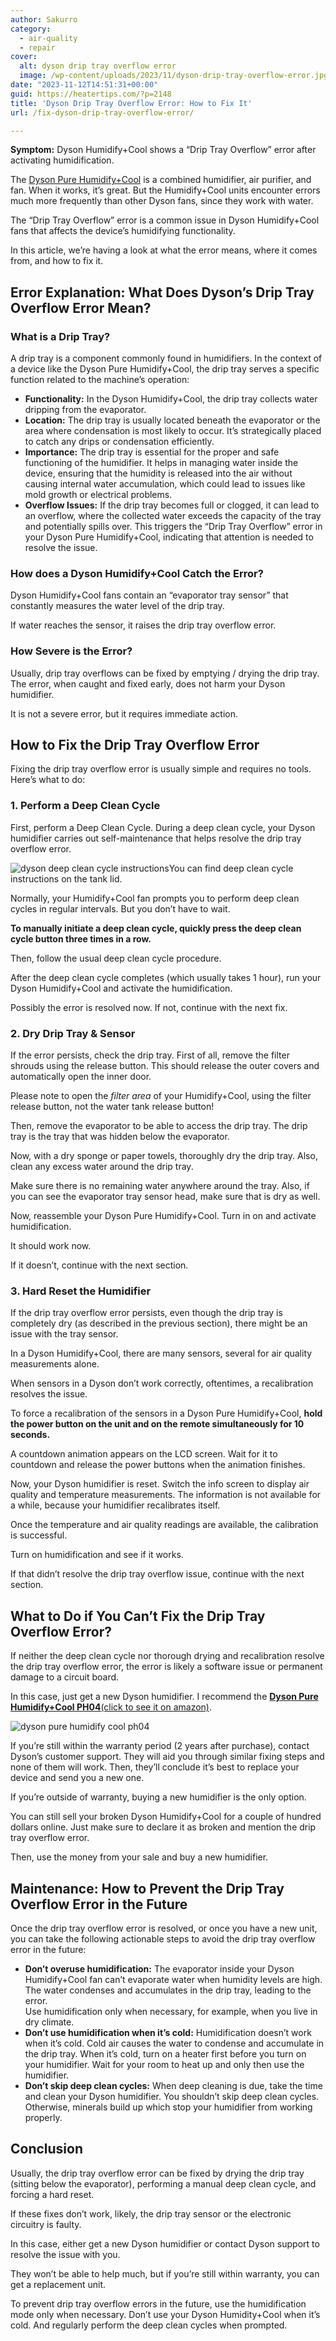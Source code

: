 ```yaml
---
author: Sakurro
category:
  - air-quality
  - repair
cover:
  alt: dyson drip tray overflow error
  image: /wp-content/uploads/2023/11/dyson-drip-tray-overflow-error.jpg
date: "2023-11-12T14:51:31+00:00"
guid: https://heatertips.com/?p=2148
title: 'Dyson Drip Tray Overflow Error: How to Fix It'
url: /fix-dyson-drip-tray-overflow-error/

---
```

**Symptom:** Dyson Humidify+Cool shows a “Drip Tray Overflow” error after activating humidification.

The [Dyson Pure Humidify+Cool](/are-dyson-humidify-cool-fans-worth-it/) is a combined humidifier, air purifier, and fan. When it works, it’s great. But the Humidify+Cool units encounter errors much more frequently than other Dyson fans, since they work with water.

The “Drip Tray Overflow” error is a common issue in Dyson Humidify+Cool fans that affects the device’s humidifying functionality.

In this article, we’re having a look at what the error means, where it comes from, and how to fix it.

## Error Explanation: What Does Dyson’s Drip Tray Overflow Error Mean?

### What is a Drip Tray?

A drip tray is a component commonly found in humidifiers. In the context of a device like the Dyson Pure Humidify+Cool, the drip tray serves a specific function related to the machine’s operation:

- **Functionality:** In the Dyson Humidify+Cool, the drip tray collects water dripping from the evaporator.
- **Location:** The drip tray is usually located beneath the evaporator or the area where condensation is most likely to occur. It’s strategically placed to catch any drips or condensation efficiently.
- **Importance:** The drip tray is essential for the proper and safe functioning of the humidifier. It helps in managing water inside the device, ensuring that the humidity is released into the air without causing internal water accumulation, which could lead to issues like mold growth or electrical problems.
- **Overflow Issues:** If the drip tray becomes full or clogged, it can lead to an overflow, where the collected water exceeds the capacity of the tray and potentially spills over. This triggers the “Drip Tray Overflow” error in your Dyson Pure Humidify+Cool, indicating that attention is needed to resolve the issue.

### How does a Dyson Humidify+Cool Catch the Error?

Dyson Humidify+Cool fans contain an “evaporator tray sensor” that constantly measures the water level of the drip tray.

If water reaches the sensor, it raises the drip tray overflow error.

### How Severe is the Error?

Usually, drip tray overflows can be fixed by emptying / drying the drip tray. The error, when caught and fixed early, does not harm your Dyson humidifier.

It is not a severe error, but it requires immediate action.

## How to Fix the Drip Tray Overflow Error

Fixing the drip tray overflow error is usually simple and requires no tools. Here’s what to do:

### 1\. Perform a Deep Clean Cycle

First, perform a Deep Clean Cycle. During a deep clean cycle, your Dyson humidifier carries out self-maintenance that helps resolve the drip tray overflow error.

![dyson deep clean cycle instructions](/wp-content/uploads/2023/10/dyson-deep-clean-cycle-instructions.jpg)You can find deep clean cycle instructions on the tank lid.

Normally, your Humidify+Cool fan prompts you to perform deep clean cycles in regular intervals. But you don’t have to wait.

**To manually initiate a deep clean cycle, quickly press the deep clean cycle button three times in a row.**

Then, follow the usual deep clean cycle procedure.

After the deep clean cycle completes (which usually takes 1 hour), run your Dyson Humidify+Cool and activate the humidification.

Possibly the error is resolved now. If not, continue with the next fix.

### 2\. Dry Drip Tray & Sensor

If the error persists, check the drip tray. First of all, remove the filter shrouds using the release button. This should release the outer covers and automatically open the inner door.

Please note to open the _filter area_ of your Humidify+Cool, using the filter release button, not the water tank release button!

Then, remove the evaporator to be able to access the drip tray. The drip tray is the tray that was hidden below the evaporator.

Now, with a dry sponge or paper towels, thoroughly dry the drip tray. Also, clean any excess water around the drip tray.

Make sure there is no remaining water anywhere around the tray. Also, if you can see the evaporator tray sensor head, make sure that is dry as well.

Now, reassemble your Dyson Pure Humidify+Cool. Turn in on and activate humidification.

It should work now.

If it doesn’t, continue with the next section.

### 3\. Hard Reset the Humidifier

If the drip tray overflow error persists, even though the drip tray is completely dry (as described in the previous section), there might be an issue with the tray sensor.

In a Dyson Humidify+Cool, there are many sensors, several for air quality measurements alone.

When sensors in a Dyson don’t work correctly, oftentimes, a recalibration resolves the issue.

To force a recalibration of the sensors in a Dyson Pure Humidify+Cool, **hold the power button on the unit and on the remote simultaneously for 10 seconds.**

A countdown animation appears on the LCD screen. Wait for it to countdown and release the power buttons when the animation finishes.

Now, your Dyson humidifier is reset. Switch the info screen to display air quality and temperature measurements. The information is not available for a while, because your humidifier recalibrates itself.

Once the temperature and air quality readings are available, the calibration is successful.

Turn on humidification and see if it works.

If that didn’t resolve the drip tray overflow issue, continue with the next section.

## What to Do if You Can’t Fix the Drip Tray Overflow Error?

If neither the deep clean cycle nor thorough drying and recalibration resolve the drip tray overflow error, the error is likely a software issue or permanent damage to a circuit board.

In this case, just get a new Dyson humidifier. I recommend the [**Dyson Pure Humidify+Cool PH04**(click to see it on amazon)](https://www.amazon.com/Dyson-Purifier-Humidify-Cool-Formaldehyde/dp/B0B3F749ZJ?&linkCode=ll1&tag=heatertips-20&linkId=5a9a8379ccc0bff521774d9f9fe46f9f&language=en_US&ref_=as_li_ss_tl).

![dyson pure humidify cool ph04](/wp-content/uploads/2023/11/dyson-pure-humidify-cool-ph04.jpg)

If you’re still within the warranty period (2 years after purchase), contact Dyson’s customer support. They will aid you through similar fixing steps and none of them will work. Then, they’ll conclude it’s best to replace your device and send you a new one.

If you’re outside of warranty, buying a new humidifier is the only option.

You can still sell your broken Dyson Humidify+Cool for a couple of hundred dollars online. Just make sure to declare it as broken and mention the drip tray overflow error.

Then, use the money from your sale and buy a new humidifier.

## Maintenance: How to Prevent the Drip Tray Overflow Error in the Future

Once the drip tray overflow error is resolved, or once you have a new unit, you can take the following actionable steps to avoid the drip tray overflow error in the future:

- **Don’t overuse humidification:** The evaporator inside your Dyson Humidify+Cool fan can’t evaporate water when humidity levels are high. The water condenses and accumulates in the drip tray, leading to the error.  
Use humidification only when necessary, for example, when you live in dry climate.
- **Don’t use humidification when it’s cold:** Humidification doesn’t work when it’s cold. Cold air causes the water to condense and accumulate in the drip tray. When it’s cold, turn on a heater first before you turn on your humidifier. Wait for your room to heat up and only then use the humidifier.
- **Don’t skip deep clean cycles:** When deep cleaning is due, take the time and clean your Dyson humidifier. You shouldn’t skip deep clean cycles. Otherwise, minerals build up which stop your humidifier from working properly.

## Conclusion

Usually, the drip tray overflow error can be fixed by drying the drip tray (sitting below the evaporator), performing a manual deep clean cycle, and forcing a hard reset.

If these fixes don’t work, likely, the drip tray sensor or the electronic circuitry is faulty.

In this case, either get a new Dyson humidifier or contact Dyson support to resolve the issue with you.

They won’t be able to help much, but if you’re still within warranty, you can get a replacement unit.

To prevent drip tray overflow errors in the future, use the humidification mode only when necessary. Don’t use your Dyson Humidity+Cool when it’s cold. And regularly perform the deep clean cycles when prompted.
